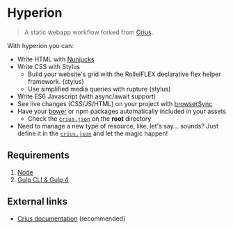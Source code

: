 # Hyperion

> A static webapp workflow forked from [Crius](https://github.com/kaisermann/crius).

With hyperion you can:
* Write HTML with [Nunjucks](https://mozilla.github.io/nunjucks/)
* Write CSS with Stylus
    * Build your website's grid with the RolleiFLEX declarative flex helper framework. (stylus)
    * Use simplified media queries with rupture (stylus)
* Write ES6 Javascript (with async/await support)
* See live changes (CSS/JS/HTML) on your project with [browserSync](https://www.browsersync.io/)
* Have your [bower](https://bower.io/) or npm packages automatically included in your assets
  * Check the [`crius.json`](https://github.com/kaisermann/crius/blob/master/crius.json) on the **root** directory
* Need to manage a new type of resource, like, let's say... sounds? Just define it in the [`crius.json`](https://github.com/kaisermann/crius/blob/master/crius.json) and let the magic happen!

## Requirements

1. [Node](https://nodejs.org/en/download/)
2. [Gulp CLI & Gulp 4](https://www.liquidlight.co.uk/blog/article/how-do-i-update-to-gulp-4/)

## External links
* [Crius documentation](https://github.com/kaisermann/crius) (recommended)
